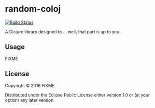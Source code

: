 # random-coloj
[![Build Status](https://travis-ci.org/andrepoleza/random-coloj.svg?branch=master)](https://travis-ci.org/andrepoleza/random-coloj)

A Clojure library designed to ... well, that part is up to you.

## Usage

FIXME

## License

Copyright © 2016 FIXME

Distributed under the Eclipse Public License either version 1.0 or (at
your option) any later version.
